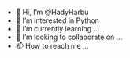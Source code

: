 - 👋 Hi, I’m @HadyHarbu
- 👀 I’m interested in Python
- 🌱 I’m currently learning ...
- 💞️ I’m looking to collaborate on ...
- 📫 How to reach me ...

<!---
HadyHarbu/HadyHarbu is a ✨ special ✨ repository because its `README.md` (this file) appears on your GitHub profile.
You can click the Preview link to take a look at your changes.
--->
